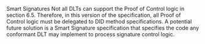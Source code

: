 Smart Signatures Not all DLTs can support the Proof of Control logic in section 6.5. Therefore, in this version of the specification, all Proof of Control logic must be delegated to DID method specifications. A potential future solution is a Smart Signature specification that specifies the code any conformant DLT may implement to process signature control logic.
